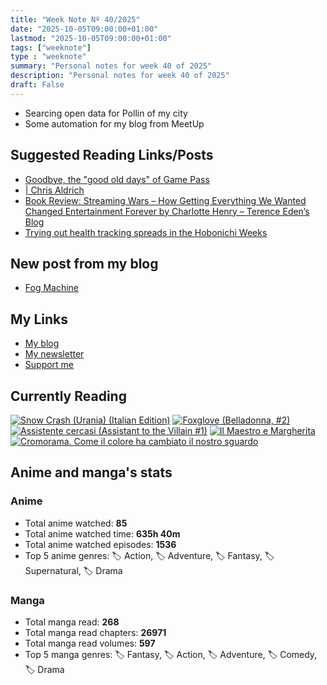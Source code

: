 ```yaml
---
title: "Week Note Nº 40/2025"
date: "2025-10-05T09:00:00+01:00"
lastmod: "2025-10-05T09:00:00+01:00"
tags: ["weeknote"]
type : "weeknote"
summary: "Personal notes for week 40 of 2025"
description: "Personal notes for week 40 of 2025"
draft: False
---
```


- Searcing open data for Pollin of my city
- Some automation for my blog from MeetUp

## Suggested Reading Links/Posts
- [Goodbye, the "good old days" of Game Pass](https://birchtree.me/blog/goodbye-the-good-old-days-of-game-pass/?utm_source=fundor333.com)
- [| Chris Aldrich](https://boffosocko.com/2025/09/30/55833213/?utm_source=fundor333.com)
- [Book Review: Streaming Wars – How Getting Everything We Wanted Changed Entertainment Forever by Charlotte Henry – Terence Eden’s Blog](https://shkspr.mobi/blog/2025/10/book-review-streaming-wars-how-getting-everything-we-wanted-changed-entertainment-forever-by-charlotte-henry/?utm_source=fundor333.com)
- [Trying out health tracking spreads in the Hobonichi Weeks](https://www.maaikebrinkhof.nl/trying-out-health-tracking-spreads/?utm_source=fundor333.com)
## New post from my blog
- [Fog Machine](https://fundor333.com/photos/2025/fog-machine/?utm_source=fundor333.com)

## My Links
- [My blog](https://www.fundor333.com)
- [My newsletter](https://newsletter.digitaltearoom.com)
- [Support me](https://ko-fi.com/fundor333)

## Currently Reading
[![Snow Crash (Urania) (Italian Edition)](https://i.gr-assets.com/images/S/compressed.photo.goodreads.com/books/1718899658l/209061970._SX98_.jpg)](https://www.goodreads.com/review/show/7829844133?utm_medium=api&utm_source=rss)
[![Foxglove (Belladonna, #2)](https://i.gr-assets.com/images/S/compressed.photo.goodreads.com/books/1677904559l/74891101._SX98_.jpg)](https://www.goodreads.com/review/show/7800324980?utm_medium=api&utm_source=rss)
[![Assistente cercasi (Assistant to the Villain #1)](https://i.gr-assets.com/images/S/compressed.photo.goodreads.com/books/1712603576l/211060482._SX98_.jpg)](https://www.goodreads.com/review/show/7698115029?utm_medium=api&utm_source=rss)
[![Il Maestro e Margherita](https://i.gr-assets.com/images/S/compressed.photo.goodreads.com/books/1449182290l/28095021._SX98_.jpg)](https://www.goodreads.com/review/show/7613476820?utm_medium=api&utm_source=rss)
[![Cromorama. Come il colore ha cambiato il nostro sguardo](https://i.gr-assets.com/images/S/compressed.photo.goodreads.com/books/1505808761l/36266532._SX98_.jpg)](https://www.goodreads.com/review/show/5993206761?utm_medium=api&utm_source=rss)


## Anime and manga's stats

### **Anime**
- Total anime watched: **85**
- Total anime watched time: **635h 40m**
- Total anime watched episodes: **1536**
- Top 5 anime genres: 🏷️ Action, 🏷️ Adventure, 🏷️ Fantasy, 🏷️ Supernatural, 🏷️ Drama

### **Manga**
- Total manga read: **268**
- Total manga read chapters: **26971**
- Total manga read volumes: **597**
- Top 5 manga genres: 🏷️ Fantasy, 🏷️ Action, 🏷️ Adventure, 🏷️ Comedy, 🏷️ Drama
